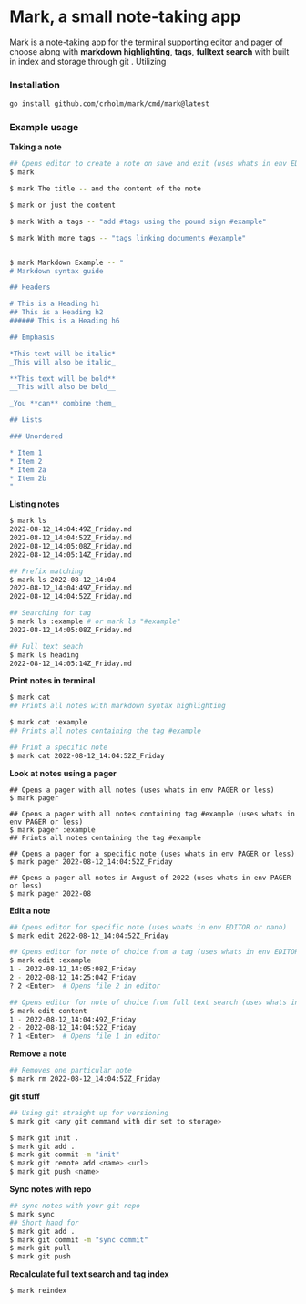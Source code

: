 # Mark, a small note-taking app

Mark is a note-taking app for the terminal supporting editor and pager of choose along with **markdown highlighting**, **tags**, **fulltext search** with built in index and storage through git 
. Utilizing  

### Installation 
```bash 
go install github.com/crholm/mark/cmd/mark@latest
```

### Example usage

**Taking a note**
```bash 
## Opens editor to create a note on save and exit (uses whats in env EDITOR or nano)
$ mark

$ mark The title -- and the content of the note

$ mark or just the content

$ mark With a tags -- "add #tags using the pound sign #example"

$ mark With more tags -- "tags linking documents #example"


$ mark Markdown Example -- "
# Markdown syntax guide

## Headers

# This is a Heading h1
## This is a Heading h2 
###### This is a Heading h6

## Emphasis

*This text will be italic*  
_This will also be italic_

**This text will be bold**  
__This will also be bold__

_You **can** combine them_

## Lists

### Unordered

* Item 1
* Item 2
* Item 2a
* Item 2b
"
```

**Listing notes**
```bash 
$ mark ls                                                                                                 
2022-08-12_14:04:49Z_Friday.md
2022-08-12_14:04:52Z_Friday.md
2022-08-12_14:05:08Z_Friday.md
2022-08-12_14:05:14Z_Friday.md

## Prefix matching 
$ mark ls 2022-08-12_14:04
2022-08-12_14:04:49Z_Friday.md
2022-08-12_14:04:52Z_Friday.md

## Searching for tag 
$ mark ls :example # or mark ls "#example"
2022-08-12_14:05:08Z_Friday.md

## Full text seach 
$ mark ls heading
2022-08-12_14:05:14Z_Friday.md

```

**Print notes in terminal**
```bash
$ mark cat 
## Prints all notes with markdown syntax highlighting 

$ mark cat :example
## Prints all notes containing the tag #example

## Print a specific note
$ mark cat 2022-08-12_14:04:52Z_Friday
```

**Look at notes using a pager**
```bashgo
## Opens a pager with all notes (uses whats in env PAGER or less) 
$ mark pager 

## Opens a pager with all notes containing tag #example (uses whats in env PAGER or less)
$ mark pager :example
## Prints all notes containing the tag #example

## Opens a pager for a specific note (uses whats in env PAGER or less)
$ mark pager 2022-08-12_14:04:52Z_Friday

## Opens a pager all notes in August of 2022 (uses whats in env PAGER or less)
$ mark pager 2022-08
```


**Edit a note**
```bash
## Opens editor for specific note (uses whats in env EDITOR or nano) 
$ mark edit 2022-08-12_14:04:52Z_Friday

## Opens editor for note of choice from a tag (uses whats in env EDITOR or nano) 
$ mark edit :example
1 - 2022-08-12_14:05:08Z_Friday
2 - 2022-08-12_14:25:04Z_Friday
? 2 <Enter>  # Opens file 2 in editor 

## Opens editor for note of choice from full text search (uses whats in env EDITOR or nano) 
$ mark edit content
1 - 2022-08-12_14:04:49Z_Friday
2 - 2022-08-12_14:04:52Z_Friday
? 1 <Enter>  # Opens file 1 in editor 
```

**Remove a note**
```bash
## Removes one particular note
$ mark rm 2022-08-12_14:04:52Z_Friday
```

**git stuff**
```bash
## Using git straight up for versioning
$ mark git <any git command with dir set to storage>

$ mark git init . 
$ mark git add .
$ mark git commit -m "init"
$ mark git remote add <name> <url> 
$ mark git push <name>

```


**Sync notes with repo**
```bash
## sync notes with your git repo 
$ mark sync
## Short hand for  
$ mark git add .
$ mark git commit -m "sync commit"
$ mark git pull
$ mark git push
```

**Recalculate full text search and tag index**
```bash 
$ mark reindex
```

